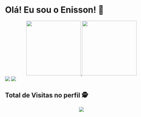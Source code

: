 <h1> Olá! Eu sou o Enisson! 👋</h1>
<div align="center">
  <a href="https://github.com/Enisson">
  <img height="180em" src="https://github-readme-stats.vercel.app/api?username=Enisson&show_icons=true&theme=dark&include_all_commits=true&count_private=true"/>
  <img height="180em" src="https://github-readme-stats.vercel.app/api/top-langs/?username=Enisson&layout=compact&langs_count=7&theme=dark"/>
</div>
  
  <div>
    <a href = "mailto:enissonlemos@gmail.com"><img src="https://img.shields.io/badge/-Gmail-%23333?style=for-the-badge&logo=gmail&logoColor=white" target="_blank"></a>
    <a href="https://www.linkedin.com/in/enisson-lemos/" target="_blank"><img src="https://img.shields.io/badge/LinkedIn-0077B5?style=for-the-badge&logo=linkedin&logoColor=white" target="_blank"></a> 
  </div>
  
   ## Total de Visitas no perfil :detective: <br>
 <p align="center"> 
   <img alingn="center" src="https://profile-counter.glitch.me/Enisson/count.svg" />
 </p>
